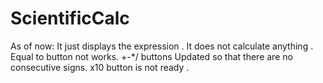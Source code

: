 # ScientificCalc
 As of now: 
  It just displays the expression .
  It does not calculate anything .
  Equal to button not works.
  +-*/ buttons Updated so that there are no consecutive signs.
  x10 button is not ready . 
  

